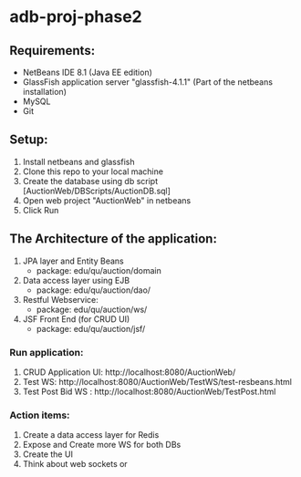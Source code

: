 # adb-proj-phase2

## Requirements:
* NetBeans IDE 8.1 (Java EE edition)
* GlassFish application server "glassfish-4.1.1" (Part of the netbeans installation)
* MySQL 
* Git

## Setup:
1) Install netbeans and glassfish
2) Clone this repo to your local machine
3) Create the database using db script [AuctionWeb/DBScripts/AuctionDB.sql]
4) Open web project "AuctionWeb" in netbeans
5) Click Run

## The Architecture of the application:

1) JPA layer and Entity Beans
    * package: edu/qu/auction/domain
2) Data access layer using EJB
    * package: edu/qu/auction/dao/
3) Restful Webservice:
    * package: edu/qu/auction/ws/
4) JSF Front End (for CRUD UI)
    * package: edu/qu/auction/jsf/

### Run application:
1) CRUD Application UI: http://localhost:8080/AuctionWeb/
2) Test WS: http://localhost:8080/AuctionWeb/TestWS/test-resbeans.html
3) Test Post Bid WS : http://localhost:8080/AuctionWeb/TestPost.html

### Action items:
1) Create a data access layer for Redis
2) Expose and Create more WS for both DBs
3) Create the UI 
3) Think about web sockets or 
